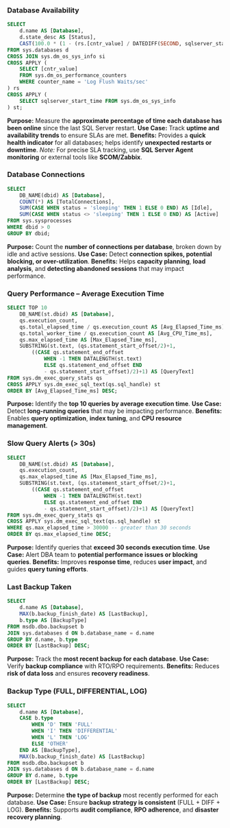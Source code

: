 ### Database Availability
```sql
SELECT 
    d.name AS [Database],
    d.state_desc AS [Status],
    CAST(100.0 * (1 - (rs.[cntr_value] / DATEDIFF(SECOND, sqlserver_start_time, GETDATE()))) AS DECIMAL(5,2)) AS [AvailabilityPercent]
FROM sys.databases d
CROSS JOIN sys.dm_os_sys_info si
CROSS APPLY (
    SELECT [cntr_value]
    FROM sys.dm_os_performance_counters
    WHERE counter_name = 'Log Flush Waits/sec'
) rs
CROSS APPLY (
    SELECT sqlserver_start_time FROM sys.dm_os_sys_info
) st;
```
**Purpose:** Measure the **approximate percentage of time each database has been online** since the last SQL Server restart.
**Use Case:** Track **uptime and availability trends** to ensure SLAs are met.
**Benefits:** Provides a **quick health indicator** for all databases; helps identify **unexpected restarts or downtime**.
*Note:* For precise SLA tracking, use **SQL Server Agent monitoring** or external tools like **SCOM/Zabbix**.

### Database Connections
```sql
SELECT 
    DB_NAME(dbid) AS [Database],
    COUNT(*) AS [TotalConnections],
    SUM(CASE WHEN status = 'sleeping' THEN 1 ELSE 0 END) AS [Idle],
    SUM(CASE WHEN status <> 'sleeping' THEN 1 ELSE 0 END) AS [Active]
FROM sys.sysprocesses
WHERE dbid > 0
GROUP BY dbid;
```
**Purpose:** Count the **number of connections per database**, broken down by idle and active sessions.
**Use Case:** Detect **connection spikes, potential blocking, or over-utilization**.
**Benefits:** Helps **capacity planning**, **load analysis**, and **detecting abandoned sessions** that may impact performance.

### Query Performance – Average Execution Time
```sql
SELECT TOP 10
    DB_NAME(st.dbid) AS [Database],
    qs.execution_count,
    qs.total_elapsed_time / qs.execution_count AS [Avg_Elapsed_Time_ms],
    qs.total_worker_time / qs.execution_count AS [Avg_CPU_Time_ms],
    qs.max_elapsed_time AS [Max_Elapsed_Time_ms],
    SUBSTRING(st.text, (qs.statement_start_offset/2)+1,
        ((CASE qs.statement_end_offset
            WHEN -1 THEN DATALENGTH(st.text)
            ELSE qs.statement_end_offset END
            - qs.statement_start_offset)/2)+1) AS [QueryText]
FROM sys.dm_exec_query_stats qs
CROSS APPLY sys.dm_exec_sql_text(qs.sql_handle) st
ORDER BY [Avg_Elapsed_Time_ms] DESC;
```
**Purpose:** Identify the **top 10 queries by average execution time**.
**Use Case:** Detect **long-running queries** that may be impacting performance.
**Benefits:** Enables **query optimization**, **index tuning**, and **CPU resource management**.

### Slow Query Alerts (> 30s)
```sql
SELECT 
    DB_NAME(st.dbid) AS [Database],
    qs.execution_count,
    qs.max_elapsed_time AS [Max_Elapsed_Time_ms],
    SUBSTRING(st.text, (qs.statement_start_offset/2)+1,
        ((CASE qs.statement_end_offset
            WHEN -1 THEN DATALENGTH(st.text)
            ELSE qs.statement_end_offset END
            - qs.statement_start_offset)/2)+1) AS [QueryText]
FROM sys.dm_exec_query_stats qs
CROSS APPLY sys.dm_exec_sql_text(qs.sql_handle) st
WHERE qs.max_elapsed_time > 30000 -- greater than 30 seconds
ORDER BY qs.max_elapsed_time DESC;
```
**Purpose:** Identify queries that **exceed 30 seconds execution time**.
**Use Case:** Alert DBA team to **potential performance issues or blocking queries**.
**Benefits:** Improves **response time**, reduces **user impact**, and guides **query tuning efforts**.

### Last Backup Taken
```sql
SELECT 
    d.name AS [Database],
    MAX(b.backup_finish_date) AS [LastBackup],
    b.type AS [BackupType]
FROM msdb.dbo.backupset b
JOIN sys.databases d ON b.database_name = d.name
GROUP BY d.name, b.type
ORDER BY [LastBackup] DESC;
```
**Purpose:** Track the **most recent backup for each database**.
**Use Case:** Verify **backup compliance** with RTO/RPO requirements.
**Benefits:** Reduces **risk of data loss** and ensures **recovery readiness**.

### Backup Type (FULL, DIFFERENTIAL, LOG)
```sql
SELECT 
    d.name AS [Database],
    CASE b.type
        WHEN 'D' THEN 'FULL'
        WHEN 'I' THEN 'DIFFERENTIAL'
        WHEN 'L' THEN 'LOG'
        ELSE 'OTHER'
    END AS [BackupType],
    MAX(b.backup_finish_date) AS [LastBackup]
FROM msdb.dbo.backupset b
JOIN sys.databases d ON b.database_name = d.name
GROUP BY d.name, b.type
ORDER BY [LastBackup] DESC;
```
**Purpose:** Determine **the type of backup** most recently performed for each database.
**Use Case:** Ensure **backup strategy is consistent** (FULL + DIFF + LOG).
**Benefits:** Supports **audit compliance**, **RPO adherence**, and **disaster recovery planning**.